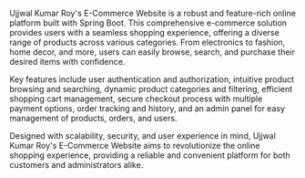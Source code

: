 Ujjwal Kumar Roy's E-Commerce Website is a robust and feature-rich online platform built with Spring Boot. This comprehensive e-commerce solution provides users with a seamless shopping experience, offering a diverse range of products across various categories. From electronics to fashion, home decor, and more, users can easily browse, search, and purchase their desired items with confidence.

Key features include user authentication and authorization, intuitive product browsing and searching, dynamic product categories and filtering, efficient shopping cart management, secure checkout process with multiple payment options, order tracking and history, and an admin panel for easy management of products, orders, and users.

Designed with scalability, security, and user experience in mind, Ujjwal Kumar Roy's E-Commerce Website aims to revolutionize the online shopping experience, providing a reliable and convenient platform for both customers and administrators alike.
